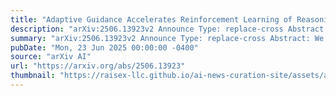 ```yaml
---
title: "Adaptive Guidance Accelerates Reinforcement Learning of Reasoning Models"
description: "arXiv:2506.13923v2 Announce Type: replace-cross Abstract: We study the process through which reasoning models trained with reinforcement learning on verifiable rewards (RLVR) can learn to solve new problems. We find that RLVR drives performance in two main ways: (1) by compressing pass@$k$ into pass@1 and (2) via 'capability gain' in which models learn to solve new problems that they previously could not solve even at high $k$. We find that while capability gain exists across model scales, learning to solve new problems is primarily driven through self-distillation. We demonstrate these findings across model scales ranging from 0.5B to 72B parameters on >500,000 reasoning problems with prompts and verifiable final answers across math, science, and code domains. We further show that we can significantly improve pass@$k$ rates by leveraging natural language guidance for the model to consider within context while still requiring the model to derive a solution chain from scratch. Based of these insights, we derive $text{Guide}$ -- a new class of online training algorithms. $text{Guide}$ adaptively incorporates hints into the model's context on problems for which all rollouts were initially incorrect and adjusts the importance sampling ratio for the 'off-policy' trajectories in order to optimize the policy for contexts in which the hints are no longer present. We describe variants of $text{Guide}$ for GRPO and PPO and empirically show that Guide-GRPO on 7B and 32B parameter models improves generalization over its vanilla counterpart with up to 4$%$ macro-average improvement across math benchmarks. We include careful ablations to analyze $text{Guide}$'s components and theoretically analyze Guide's learning efficiency."
summary: "arXiv:2506.13923v2 Announce Type: replace-cross Abstract: We study the process through which reasoning models trained with reinforcement learning on verifiable rewards (RLVR) can learn to solve new problems. We find that RLVR drives performance in two main ways: (1) by compressing pass@$k$ into pass@1 and (2) via 'capability gain' in which models learn to solve new problems that they previously could not solve even at high $k$. We find that while capability gain exists across model scales, learning to solve new problems is primarily driven through self-distillation. We demonstrate these findings across model scales ranging from 0.5B to 72B parameters on >500,000 reasoning problems with prompts and verifiable final answers across math, science, and code domains. We further show that we can significantly improve pass@$k$ rates by leveraging natural language guidance for the model to consider within context while still requiring the model to derive a solution chain from scratch. Based of these insights, we derive $text{Guide}$ -- a new class of online training algorithms. $text{Guide}$ adaptively incorporates hints into the model's context on problems for which all rollouts were initially incorrect and adjusts the importance sampling ratio for the 'off-policy' trajectories in order to optimize the policy for contexts in which the hints are no longer present. We describe variants of $text{Guide}$ for GRPO and PPO and empirically show that Guide-GRPO on 7B and 32B parameter models improves generalization over its vanilla counterpart with up to 4$%$ macro-average improvement across math benchmarks. We include careful ablations to analyze $text{Guide}$'s components and theoretically analyze Guide's learning efficiency."
pubDate: "Mon, 23 Jun 2025 00:00:00 -0400"
source: "arXiv AI"
url: "https://arxiv.org/abs/2506.13923"
thumbnail: "https://raisex-llc.github.io/ai-news-curation-site/assets/arxiv.png"
---
```


